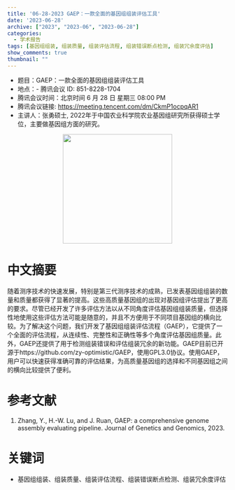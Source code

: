 ```yaml
---
title: '06-28-2023 GAEP：一款全面的基因组组装评估工具'
date: '2023-06-28'
archive: ["2023", "2023-06", "2023-06-28"]
categories:
  - 学术报告
tags: [基因组组装, 组装质量, 组装评估流程, 组装错误断点检测, 组装冗余度评估]
show_comments: true
thumbnail: ""
---
```


- 题目：GAEP：一款全面的基因组组装评估工具
- 地点：- 腾讯会议 ID: 851-8228-1704
- 腾讯会议时间：北京时间 6 月 28 日 星期三 08:00 PM
- 腾讯会议链接: https://meeting.tencent.com/dm/CkmP1ocpqAR1
- 主讲人：张勇硕士, 2022年于中国农业科学院农业基因组研究所获得硕士学位，主要做基因组方面的研究。

<div align="center">
<img src="https://github.com/cgmonline/cgmonline/blob/master/image/2023-06-28_ZY.jpg?raw=true" height=250>
</div>

# 中文摘要
随着测序技术的快速发展，特别是第三代测序技术的成熟，已发表基因组组装的数量和质量都获得了显著的提高。这些高质量基因组的出现对基因组评估提出了更高的要求。尽管已经开发了许多评估方法以从不同角度评估基因组组装质量，但选择性地使用这些评估方法可能是随意的，并且不方便用于不同项目基因组的横向比较。为了解决这个问题，我们开发了基因组组装评估流程（GAEP），它提供了一个全面的评估流程，从连续性、完整性和正确性等多个角度评估基因组质量。此外，GAEP还提供了用于检测组装错误和评估组装冗余的新功能。GAEP目前已开源于https://github.com/zy-optimistic/GAEP，使用GPL3.0协议。使用GAEP，用户可以快速获得准确可靠的评估结果，为高质量基因组的选择和不同基因组之间的横向比较提供了便利。

# 参考文献
1. Zhang, Y., H.-W. Lu, and J. Ruan, GAEP: a comprehensive genome assembly evaluating pipeline. Journal of Genetics and Genomics, 2023.

# 关键词
- 基因组组装、组装质量、组装评估流程、组装错误断点检测、组装冗余度评估

